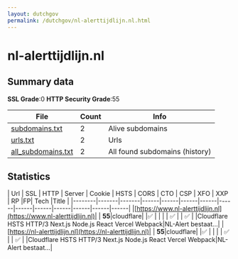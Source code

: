 ```yaml
---
layout: dutchgov
permalink: /dutchgov/nl-alerttijdlijn.nl.html
---
```



# nl-alerttijdlijn.nl
## Summary data


**SSL Grade**:0
**HTTP Security Grade**:55


| File       | Count | Info |
|------------|-------|------|
|[subdomains.txt](/data/nl-alerttijdlijn.nl/subdomains.txt)|2|Alive subdomains|
|[urls.txt](/data/nl-alerttijdlijn.nl/urls.txt)|2|Urls|
|[all_subdomains.txt](/data/nl-alerttijdlijn.nl/all_subdomains.txt)|2|All found subdomains (history)|


## Statistics


| Url | SSL | HTTP | Server | Cookie | HSTS | CORS | CTO | CSP | XFO | XXP | RP |FP| Tech |Title |
|--------|-------|-------|------|------|------|------|------|------|------|------|------|------|------|
|[https://www.nl-alerttijdlijn.nl](https://www.nl-alerttijdlijn.nl)| | **55**|cloudflare| |:white_check_mark: | | | | :white_check_mark: | | :white_check_mark: | |Cloudflare HSTS HTTP/3 Next.js Node.js React Vercel Webpack|NL-Alert bestaat...|
|[https://nl-alerttijdlijn.nl](https://nl-alerttijdlijn.nl)| | **55**|cloudflare| |:white_check_mark: | | | | :white_check_mark: | | :white_check_mark: | |Cloudflare HSTS HTTP/3 Next.js Node.js React Vercel Webpack|NL-Alert bestaat...|